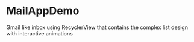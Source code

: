 # MailAppDemo
Gmail like inbox using RecyclerView that contains the complex list design with interactive animations

